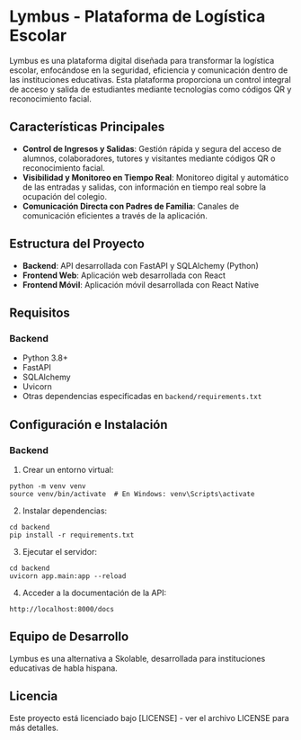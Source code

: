 # Lymbus - Plataforma de Logística Escolar

Lymbus es una plataforma digital diseñada para transformar la logística escolar, enfocándose en la seguridad, eficiencia y comunicación dentro de las instituciones educativas. Esta plataforma proporciona un control integral de acceso y salida de estudiantes mediante tecnologías como códigos QR y reconocimiento facial.

## Características Principales

- **Control de Ingresos y Salidas**: Gestión rápida y segura del acceso de alumnos, colaboradores, tutores y visitantes mediante códigos QR o reconocimiento facial.
- **Visibilidad y Monitoreo en Tiempo Real**: Monitoreo digital y automático de las entradas y salidas, con información en tiempo real sobre la ocupación del colegio.
- **Comunicación Directa con Padres de Familia**: Canales de comunicación eficientes a través de la aplicación.

## Estructura del Proyecto

- **Backend**: API desarrollada con FastAPI y SQLAlchemy (Python)
- **Frontend Web**: Aplicación web desarrollada con React
- **Frontend Móvil**: Aplicación móvil desarrollada con React Native

## Requisitos

### Backend
- Python 3.8+
- FastAPI
- SQLAlchemy
- Uvicorn
- Otras dependencias especificadas en `backend/requirements.txt`

## Configuración e Instalación

### Backend

1. Crear un entorno virtual:
```
python -m venv venv
source venv/bin/activate  # En Windows: venv\Scripts\activate
```

2. Instalar dependencias:
```
cd backend
pip install -r requirements.txt
```

3. Ejecutar el servidor:
```
cd backend
uvicorn app.main:app --reload
```

4. Acceder a la documentación de la API:
```
http://localhost:8000/docs
```

## Equipo de Desarrollo

Lymbus es una alternativa a Skolable, desarrollada para instituciones educativas de habla hispana.

## Licencia

Este proyecto está licenciado bajo [LICENSE] - ver el archivo LICENSE para más detalles. 